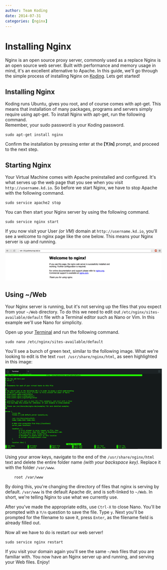```yaml
---
author: Team Koding
date: 2014-07-31
categories: [nginx]
---
```


# Installing Nginx

Nginx is an open source proxy server, commonly used as a replace
Nginx is an open source web server. Built with performance and memory usage in 
mind, it's an excellent alternative to Apache. In this guide, we'll go through 
the simple process of installing Nginx on [Koding][koding]. Lets get started!


## Installing Nginx

Koding runs Ubuntu, gives you root, and of course comes with apt-get. This 
means that installation of many packages, programs and servers simply require 
using apt-get. To install Nginx with apt-get, run the following command.  
Remember, your sudo password is your Koding password.

```
sudo apt-get install nginx
```

Confirm the installation by pressing enter at the **[Y/n]** prompt, and proceed 
to the next step.

## Starting Nginx

Your Virtual Machine comes with Apache preinstalled and configured. It's what 
serves up the web page that you see when you visit `http://username.kd.io`. So 
before we start Nginx, we have to stop Apache with the following command.

```
sudo service apache2 stop
```

You can then start your Nginx server by using the following command.

```
sudo service nginx start
```

If you now visit your User *(or VM)* domain at `http://username.kd.io`, you'll 
see a welcome to nginx page like the one below. This means your Nginx server is 
up and running.

![nginx welcome](nginx.png)


## Using ~/Web

Your Nginx server is running, but it's not serving up the files that you expect 
from your `~/Web` directory. To do this we need to edit out 
`/etc/nginx/sites-available/default` file with a Terminal editor such as Nano 
or Vim. In this example we'll use Nano for simplicity.

Open up your [Terminal][terminal] and run the following command.

```
sudo nano /etc/nginx/sites-available/default
```

You'll see a bunch of green text, similar to the following image. What we're 
looking to edit is the text `root /usr/share/nginx/html`, as seen highlighted 
in this image:

![default nginx html](nano.png)

Using your arrow keys, navigate to the end of the `/usr/share/nginx/html` text 
and delete the entire folder name *(with your backspace key)*. Replace it with 
the folder `/var/www`.

```
    root /var/www
```

By doing this, you're changing the directory of files that nginx is serving by 
default. `/var/www` is the default Apache dir, and is soft-linked to `~/Web`. 
In short, we're telling Nginx to use what we currently use.

After you've made the appropriate edits, use `Ctrl-X` to close Nano. You'll be 
prompted with a `Y/n` question to save the file. Type `y`. Next you'll be 
prompted for the filename to save it, press `Enter`, as the filename field is 
already filled out.

Now all we have to do is restart our web server!

```
sudo service nginx restart
```

If you visit your domain again you'll see the same `~/Web` files that you are 
familiar with. You now have an Nginx server up and running, and serving your 
Web files. Enjoy!



[koding]: https://koding.com
[terminal]: https://koding.com/Terminal
